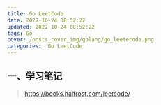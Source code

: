 ```yaml
---
title: Go LeetCode
date: 2022-10-24 08:52:22
updated: 2022-10-24 08:52:22
tags: Go
cover: /posts_cover_img/golang/go_leetecode.png
categories:  Go LeetCode
---
```


## 一、学习笔记

> https://books.halfrost.com/leetcode/

